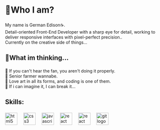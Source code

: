 <h1 align="left">🦉Who I am?</h1>

###

<p align="left">My name is German Edison☕. <br>Detail-oriented Front-End Developer with a sharp eye for detail, working to deliver
 responsive interfaces with pixel-perfect precision.. 
<br>
Currently on the creative side of things...
</p>

###

<h2 align="left">💼What im thinking...</h2>

###

<p align="left">🍁 If you can't hear the fan, you aren't doing it properly.<br>🍂 Senior farmer wannabe.<br>🎻 Love art in all its forms, and coding is one of them.<br>🐙 If i can imagine it, I can break it...</p>

###

<h2 align="left">Skills:</h2>

###

<div align="left">
  <img src="https://cdn.jsdelivr.net/gh/devicons/devicon/icons/html5/html5-original.svg" height="40" alt="html5 logo"  />
  <img width="12" />
  <img src="https://cdn.jsdelivr.net/gh/devicons/devicon/icons/css3/css3-original.svg" height="40" alt="css3 logo"  />
  <img width="12" />
  <img src="https://cdn.jsdelivr.net/gh/devicons/devicon/icons/javascript/javascript-original.svg" height="40" alt="javascript logo"  />
  <img width="12" />
    <img src="https://cdn.jsdelivr.net/gh/devicons/devicon/icons/typescript/typescript-original.svg" height="40" alt="react logo"  />
  <img width="12" />
  <img src="https://cdn.jsdelivr.net/gh/devicons/devicon/icons/react/react-original.svg" height="40" alt="react logo"  />
  <img width="12" />
  <img src="https://cdn.jsdelivr.net/gh/devicons/devicon/icons/git/git-original.svg" height="40" alt="git logo"  />
  <img width="12" />
  
</div>

###

<!---
gEdisonCode/gEdisonCode is a ✨ special ✨ repository because its `README.md` (this file) appears on your GitHub profile.
You can click the Preview link to take a look at your changes.
--->
